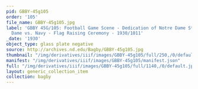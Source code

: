 ```yaml
---
pid: GBBY-45g105
order: '105'
file_name: GBBY-45g105.jpg
label: 'GBBY 45G/105: Football Game Scene - Dedication of Notre Dame Stadium, Notre
  Dame vs. Navy - Flag Raising Ceremony - 1930/1011'
_date: '1930'
object_type: glass plate negative
source: http://archives.nd.edu/Bagby/GBBY-45g105.jpg
thumbnail: "/img/derivatives/iiif/images/GBBY-45g105/full/250,/0/default.jpg"
manifest: "/img/derivatives/iiif/images/GBBY-45g105/manifest.json"
full: "/img/derivatives/iiif/images/GBBY-45g105/full/1140,/0/default.jpg"
layout: generic_collection_item
collection: bagby
---
```

